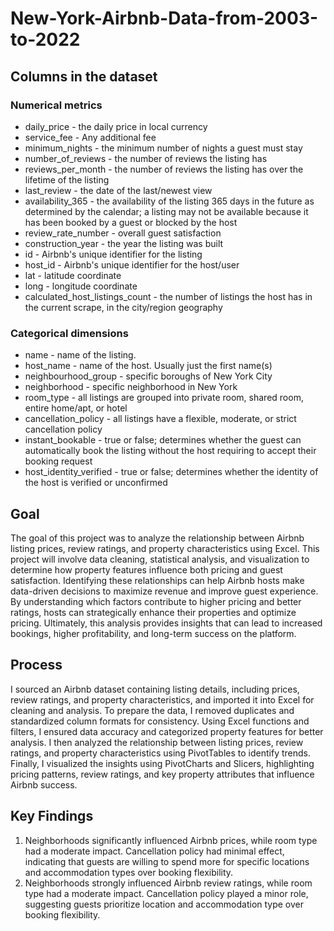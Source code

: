 # New-York-Airbnb-Data-from-2003-to-2022

## Columns in the dataset

### Numerical metrics

- daily_price - the daily price in local currency
- service_fee - Any additional fee
- minimum_nights - the minimum number of nights a guest must stay
- number_of_reviews - the number of reviews the listing has
- reviews_per_month - the number of reviews the listing has over the lifetime of the listing
- last_review - the date of the last/newest view
- availability_365 - the availability of the listing 365 days in the future as determined by the calendar; a listing may not be available because it has been booked by a guest or blocked by the host
- review_rate_number - overall guest satisfaction
- construction_year - the year the listing was built
- id - Airbnb's unique identifier for the listing
- host_id - Airbnb's unique identifier for the host/user
- lat - latitude coordinate
- long - longitude coordinate
- calculated_host_listings_count - the number of listings the host has in the current scrape, in the city/region geography

### Categorical dimensions

- name - name of the listing.
- host_name - name of the host. Usually just the first name(s)
- neighbourhood_group - specific boroughs of New York City
- neighborhood - specific neighborhood in New York
- room_type - all listings are grouped into private room, shared room, entire home/apt, or hotel
- cancellation_policy - all listings have a flexible, moderate, or strict cancellation policy
- instant_bookable - true or false; determines whether the guest can automatically book the listing without the host requiring to accept their booking request
- host_identity_verified - true or false; determines whether the identity of the host is verified or unconfirmed

## Goal

The goal of this project was to analyze the relationship between Airbnb listing prices, review ratings, and property characteristics using Excel. This project will involve data cleaning, statistical analysis, and visualization to determine how property features influence both pricing and guest satisfaction. Identifying these relationships can help Airbnb hosts make data-driven decisions to maximize revenue and improve guest experience. By understanding which factors contribute to higher pricing and better ratings, hosts can strategically enhance their properties and optimize pricing. Ultimately, this analysis provides insights that can lead to increased bookings, higher profitability, and long-term success on the platform.

## Process

I sourced an Airbnb dataset containing listing details, including prices, review ratings, and property characteristics, and imported it into Excel for cleaning and analysis. To prepare the data, I removed duplicates and standardized column formats for consistency. Using Excel functions and filters, I ensured data accuracy and categorized property features for better analysis. I then analyzed the relationship between listing prices, review ratings, and property characteristics using PivotTables to  identify trends. Finally, I visualized the insights using PivotCharts and Slicers, highlighting pricing patterns, review ratings, and key property attributes that influence Airbnb success.

## Key Findings

1. Neighborhoods significantly influenced Airbnb prices, while room type had a moderate impact. Cancellation policy had minimal effect, indicating that guests are willing to spend more for specific locations and accommodation types over booking flexibility.
2. Neighborhoods strongly influenced Airbnb review ratings, while room type had a moderate impact. Cancellation policy played a minor role, suggesting guests prioritize location and accommodation type over booking flexibility.

